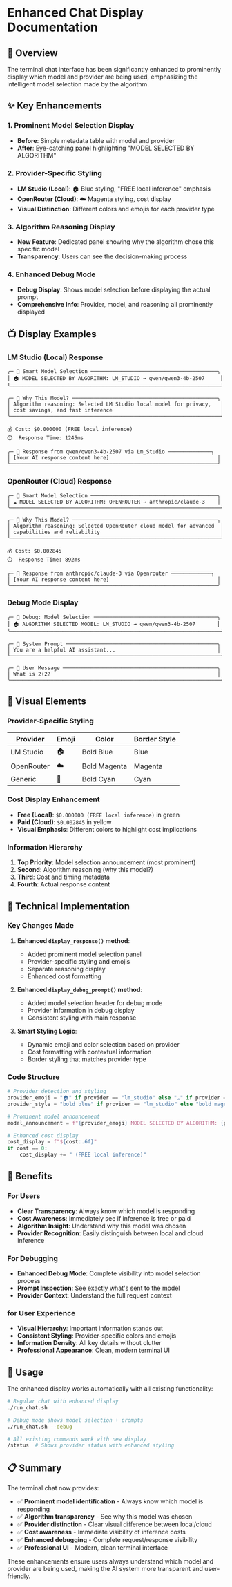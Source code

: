 # Enhanced Chat Display Documentation

## 🎯 Overview

The terminal chat interface has been significantly enhanced to prominently display which model and provider are being used, emphasizing the intelligent model selection made by the algorithm.

## ✨ Key Enhancements

### 1. **Prominent Model Selection Display**
- **Before**: Simple metadata table with model and provider
- **After**: Eye-catching panel highlighting "MODEL SELECTED BY ALGORITHM"

### 2. **Provider-Specific Styling**
- **LM Studio (Local)**: 🏠 Blue styling, "FREE local inference" emphasis
- **OpenRouter (Cloud)**: ☁️ Magenta styling, cost display
- **Visual Distinction**: Different colors and emojis for each provider type

### 3. **Algorithm Reasoning Display**
- **New Feature**: Dedicated panel showing why the algorithm chose this specific model
- **Transparency**: Users can see the decision-making process

### 4. **Enhanced Debug Mode**
- **Debug Display**: Shows model selection before displaying the actual prompt
- **Comprehensive Info**: Provider, model, and reasoning all prominently displayed

## 📺 Display Examples

### LM Studio (Local) Response
```
╭─ 🎯 Smart Model Selection ─────────────────────────────────────────╮
│ 🏠 MODEL SELECTED BY ALGORITHM: LM_STUDIO → qwen/qwen3-4b-2507     │
╰────────────────────────────────────────────────────────────────────╯

╭─ 🧠 Why This Model? ───────────────────────────────────────────────╮
│ Algorithm reasoning: Selected LM Studio local model for privacy,   │
│ cost savings, and fast inference                                   │
╰────────────────────────────────────────────────────────────────────╯

💰 Cost: $0.000000 (FREE local inference)
⏱️  Response Time: 1245ms

╭─ 💬 Response from qwen/qwen3-4b-2507 via Lm_Studio ──────────────╮
│ [Your AI response content here]                                   │
╰───────────────────────────────────────────────────────────────────╯
```

### OpenRouter (Cloud) Response
```
╭─ 🎯 Smart Model Selection ─────────────────────────────────────────╮
│ ☁️ MODEL SELECTED BY ALGORITHM: OPENROUTER → anthropic/claude-3    │
╰────────────────────────────────────────────────────────────────────╯

╭─ 🧠 Why This Model? ───────────────────────────────────────────────╮
│ Algorithm reasoning: Selected OpenRouter cloud model for advanced  │
│ capabilities and reliability                                       │
╰────────────────────────────────────────────────────────────────────╯

💰 Cost: $0.002845
⏱️  Response Time: 892ms

╭─ 💬 Response from anthropic/claude-3 via Openrouter ─────────────╮
│ [Your AI response content here]                                   │
╰───────────────────────────────────────────────────────────────────╯
```

### Debug Mode Display
```
╭─ 🐛 Debug: Model Selection ────────────────────────────────────────╮
│ 🏠 ALGORITHM SELECTED MODEL: LM_STUDIO → qwen/qwen3-4b-2507       │
╰────────────────────────────────────────────────────────────────────╯

╭─ 🧠 System Prompt ─────────────────────────────────────────────────╮
│ You are a helpful AI assistant...                                 │
╰────────────────────────────────────────────────────────────────────╯

╭─ 👤 User Message ──────────────────────────────────────────────────╮
│ What is 2+2?                                                      │
╰────────────────────────────────────────────────────────────────────╯
```

## 🎨 Visual Elements

### Provider-Specific Styling
| Provider | Emoji | Color | Border Style |
|----------|-------|--------|--------------|
| LM Studio | 🏠 | Bold Blue | Blue |
| OpenRouter | ☁️ | Bold Magenta | Magenta |
| Generic | 🤖 | Bold Cyan | Cyan |

### Cost Display Enhancement
- **Free (Local)**: `$0.000000 (FREE local inference)` in green
- **Paid (Cloud)**: `$0.002845` in yellow
- **Visual Emphasis**: Different colors to highlight cost implications

### Information Hierarchy
1. **Top Priority**: Model selection announcement (most prominent)
2. **Second**: Algorithm reasoning (why this model?)
3. **Third**: Cost and timing metadata
4. **Fourth**: Actual response content

## 🔧 Technical Implementation

### Key Changes Made
1. **Enhanced `display_response()` method**:
   - Added prominent model selection panel
   - Provider-specific styling and emojis
   - Separate reasoning display
   - Enhanced cost formatting

2. **Enhanced `display_debug_prompt()` method**:
   - Added model selection header for debug mode
   - Provider information in debug display
   - Consistent styling with main response

3. **Smart Styling Logic**:
   - Dynamic emoji and color selection based on provider
   - Cost formatting with contextual information
   - Border styling that matches provider type

### Code Structure
```python
# Provider detection and styling
provider_emoji = "🏠" if provider == "lm_studio" else "☁️" if provider == "openrouter" else "🤖"
provider_style = "bold blue" if provider == "lm_studio" else "bold magenta" if provider == "openrouter" else "bold cyan"

# Prominent model announcement
model_announcement = f"{provider_emoji} MODEL SELECTED BY ALGORITHM: {provider.upper()} → {model_used}"

# Enhanced cost display
cost_display = f"${cost:.6f}"
if cost == 0:
    cost_display += " (FREE local inference)"
```

## 🎯 Benefits

### For Users
- **Clear Transparency**: Always know which model is responding
- **Cost Awareness**: Immediately see if inference is free or paid
- **Algorithm Insight**: Understand why this model was chosen
- **Provider Recognition**: Easily distinguish between local and cloud inference

### For Debugging
- **Enhanced Debug Mode**: Complete visibility into model selection process
- **Prompt Inspection**: See exactly what's sent to the model
- **Provider Context**: Understand the full request context

### for User Experience
- **Visual Hierarchy**: Important information stands out
- **Consistent Styling**: Provider-specific colors and emojis
- **Information Density**: All key details without clutter
- **Professional Appearance**: Clean, modern terminal UI

## 🚀 Usage

The enhanced display works automatically with all existing functionality:

```bash
# Regular chat with enhanced display
./run_chat.sh

# Debug mode shows model selection + prompts
./run_chat.sh --debug

# All existing commands work with new display
/status  # Shows provider status with enhanced styling
```

## 📋 Summary

The terminal chat now provides:
- ✅ **Prominent model identification** - Always know which model is responding
- ✅ **Algorithm transparency** - See why this model was chosen
- ✅ **Provider distinction** - Clear visual difference between local/cloud
- ✅ **Cost awareness** - Immediate visibility of inference costs
- ✅ **Enhanced debugging** - Complete request/response visibility
- ✅ **Professional UI** - Modern, clean terminal interface

These enhancements ensure users always understand which model and provider are being used, making the AI system more transparent and user-friendly.